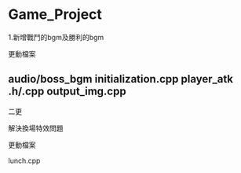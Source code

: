 # Game_Project
1.新增戰鬥的bgm及勝利的bgm

更動檔案

audio/boss_bgm 
initialization.cpp 
player_atk .h/.cpp 
output_img.cpp 
----------------
二更

解決換場特效問題

更動檔案

lunch.cpp
